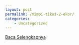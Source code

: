 ```yaml
---
layout: post
permalink: /mimpi-tikus-2-ekor/
categories:
    - Uncategorized
---
```


[Baca Selengkapnya](/01)
